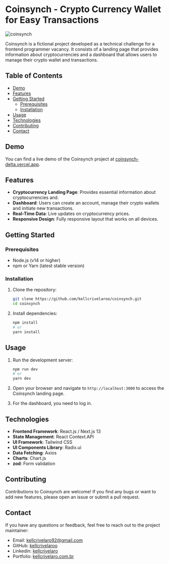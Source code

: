 # Coinsynch - Crypto Currency Wallet for Easy Transactions

![coinsynch](https://github.com/kellcrivelaroo/coinsynch/assets/133979933/80d999a9-87f2-4857-8f88-e6c330df09e8)

Coinsynch is a fictional project developed as a technical challenge for a frontend programmer vacancy. It consists of a landing page that provides information about cryptocurrencies and a dashboard that allows users to manage their crypto wallet and transactions.

## Table of Contents
- [Demo](#demo)
- [Features](#features)
- [Getting Started](#getting-started)
  - [Prerequisites](#prerequisites)
  - [Installation](#installation)
- [Usage](#usage)
- [Technologies](#technologies)
- [Contributing](#contributing)
- [Contact](#contact)

## Demo

You can find a live demo of the Coinsynch project at [coinsynch-delta.vercel.app](https://coinsynch-delta.vercel.app/).

## Features

- **Cryptocurrency Landing Page**: Provides essential information about cryptocurrencies and.
- **Dashboard**: Users can create an account, manage their crypto wallets and initiate new transactions.
- **Real-Time Data**: Live updates on cryptocurrency prices.
- **Responsive Design**: Fully responsive layout that works on all devices.

## Getting Started

### Prerequisites

- Node.js (v14 or higher)
- npm or Yarn (latest stable version)

### Installation

1. Clone the repository:
   ```bash
   git clone https://github.com/kellcrivelaroo/coinsynch.git
   cd coinsynch
   ```

2. Install dependencies:
   ```bash
   npm install
   # or
   yarn install
   ```

## Usage

1. Run the development server:
   ```bash
   npm run dev
   # or
   yarn dev
   ```

2. Open your browser and navigate to `http://localhost:3000` to access the Coinsynch landing page.

3. For the dashboard, you need to log in.

## Technologies

- **Frontend Framework**: React.js / Next.js 13
- **State Management**: React Context.API
- **UI Framework**: Tailwind CSS
- **UI Components Library**: Radix.ui
- **Data Fetching**: Axios
- **Charts**: Chart.js
- **zod**: Form validation

## Contributing

Contributions to Coinsynch are welcome! If you find any bugs or want to add new features, please open an issue or submit a pull request.

## Contact

If you have any questions or feedback, feel free to reach out to the project maintainer:

- Email: kellcrivelaro92@gmail.com
- GitHub: [kellcrivelaroo](https://github.com/kellcrivelaroo)
- Linkedin: [kellcrivelaro](https://linkedin.com/in/kellcrivelaro)
- Portfolio: [kellcrivelaro.com.br](https://kellcrivelaro.com.br)
